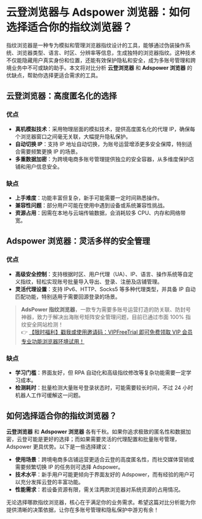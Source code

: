 # 云登浏览器与 Adspower 浏览器：如何选择适合你的指纹浏览器？

指纹浏览器是一种专为模拟和管理浏览器指纹设计的工具，能够通过伪装操作系统、浏览器类型、语言、时区、分辨率等信息，生成独特的浏览器指纹。这种技术不仅能隐藏用户真实身份和位置，还能有效保护隐私和安全，成为多账号管理和跨境业务中不可或缺的助手。本文将对比分析 **云登浏览器** 和 **Adspower 浏览器** 的优缺点，帮助你选择更适合需求的工具。

## 云登浏览器：高度匿名化的选择

### 优点
- **真机模拟技术**：采用物理层面的模拟技术，提供高度匿名化的代理 IP，确保每个浏览器窗口之间毫无关联，大幅提升隐私保护。
- **自动切换 IP**：支持 IP 地址自动切换，为账号运营增添更多安全保障，特别适合需要频繁更换 IP 的场景。
- **多重数据加密**：为跨境电商多账号管理提供独立的安全容器，从多维度保护店铺和用户信息安全。

### 缺点
- **上手难度**：功能丰富但复杂，新手可能需要一定时间熟悉操作。
- **兼容性问题**：部分用户可能在使用中遇到设备或系统兼容性挑战。
- **资源占用**：因需在本地与云端传输数据，会消耗较多 CPU、内存和网络带宽。

## Adspower 浏览器：灵活多样的安全管理

### 优点
- **高级安全控制**：支持根据时区、用户代理（UA）、IP、语言、操作系统等自定义指纹，轻松实现账号批量导入导出、登录、注册及店铺管理。
- **灵活代理设置**：支持 IPv6、HTTP、Socks5 等多种代理类型，并具备 IP 自动匹配功能，特别适用于需要回源登录的场景。

> **AdsPower 指纹浏览器**，一款专为需要多账号运营打造的防关联、防封号神器，致力于解决出海账号矩阵安全管理问题，目前已通过市面 100% 指纹安全网站检测！  
> 👉 [【限时福利】戳我或使用邀请码：VIPFreeTrial 即可免费领取 VIP 会员专业功能浏览器环境试用！](https://bit.ly/adspower_free)

### 缺点
- **学习门槛**：界面友好，但 RPA 自动化和高级指纹修改等复杂功能需要一定学习成本。
- **检测耗时**：批量检测大量账号登录状态时，可能需要较长时间，不过 24 小时机器人工作可缓解这一问题。

## 如何选择适合你的指纹浏览器？

**云登浏览器** 和 **Adspower 浏览器** 各有千秋。如果你追求极致的匿名性和数据加密，云登可能是更好的选择；而如果需要灵活的代理配置和批量账号管理，Adspower 更具优势。以下是一些选择建议：

- **使用场景**：跨境电商多店铺运营更适合云登的高度匿名性，而社交媒体营销或需要频繁切换 IP 的任务则可选择 Adspower。
- **技术水平**：新手用户可能更倾向于界面友好的 Adspower，而有经验的用户可以充分发挥云登的丰富功能。
- **性能需求**：若设备资源有限，需关注两款浏览器对系统资源的占用情况。

无论选择哪款指纹浏览器，核心在于满足你的业务需求。希望这篇对比分析能为你提供清晰的决策依据，让你在多账号管理和隐私保护中游刃有余！